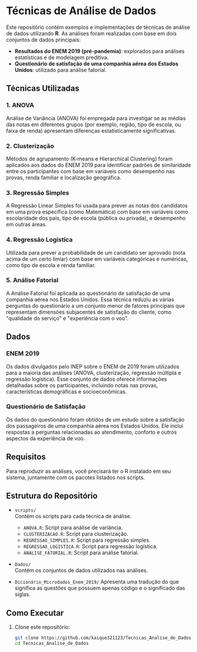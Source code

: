 # Técnicas de Análise de Dados

Este repositório contém exemplos e implementações de técnicas de análise de dados utilizando **R**. As análises foram realizadas com base em dois conjuntos de dados principais:  

- **Resultados do ENEM 2019 (pré-pandemia)**: explorados para análises estatísticas e de modelagem preditiva.  
- **Questionário de satisfação de uma companhia aérea dos Estados Unidos**: utilizado para análise fatorial.

## Técnicas Utilizadas  

### 1. ANOVA  
Análise de Variância (ANOVA) foi empregada para investigar se as médias das notas em diferentes grupos (por exemplo, região, tipo de escola, ou faixa de renda) apresentam diferenças estatisticamente significativas.  

### 2. Clusterização  
Métodos de agrupamento (K-means e Hierarchical Clustering) foram aplicados aos dados do ENEM 2019 para identificar padrões de similaridade entre os participantes com base em variáveis como desempenho nas provas, renda familiar e localização geográfica.

### 3. Regressão Simples  
A Regressão Linear Simples foi usada para prever as notas dos candidatos em uma prova específica (como Matemática) com base em variáveis como escolaridade dos pais, tipo de escola (pública ou privada), e desempenho em outras áreas.

### 4. Regressão Logística  
Utilizada para prever a probabilidade de um candidato ser aprovado (nota acima de um certo limiar) com base em variáveis categóricas e numéricas, como tipo de escola e renda familiar.

### 5. Análise Fatorial  
A Análise Fatorial foi aplicada ao questionário de satisfação de uma companhia aérea nos Estados Unidos. Essa técnica reduziu as várias perguntas do questionário a um conjunto menor de fatores principais que representam dimensões subjacentes de satisfação do cliente, como "qualidade do serviço" e "experiência com o voo".

## Dados  

### ENEM 2019  
Os dados divulgados pelo INEP sobre o ENEM de 2019 foram utilizados para a maioria das análises (ANOVA, clusterização, regressão múltipla e regressão logística). Esse conjunto de dados oferece informações detalhadas sobre os participantes, incluindo notas nas provas, características demográficas e socioeconômicas.  

### Questionário de Satisfação  
Os dados do questionário foram obtidos de um estudo sobre a satisfação dos passageiros de uma companhia aérea nos Estados Unidos. Ele inclui respostas a perguntas relacionadas ao atendimento, conforto e outros aspectos da experiência de voo.  

## Requisitos  

Para reproduzir as análises, você precisará ter o R instalado em seu sistema, juntamente com os pacotes listados nos scripts. 

## Estrutura do Repositório  

- `scripts/`  
  Contém os scripts para cada técnica de análise.  

  - `ANOVA.R`: Script para análise de variância.  
  - `CLUSTERIZACAO.R`: Script para clusterização.  
  - `REGRESSAO_SIMPLES.R`: Script para regressão simples.  
  - `REGRESSAO_LOGISTICA.R`: Script para regressão logística.  
  - `ANALISE_FATORIAL.R`: Script para análise fatorial.  

- `Dados/`  
  Contém os conjuntos de dados utilizados nas análises.  

- `Dicionário_Microdados_Enem_2019/`
  Apresenta uma tradução do que significa as questões que possuem apenas código e o significado das siglas.

## Como Executar

1. Clone este repositório:  
   ```bash
   git clone https://github.com/kaique321123/Tecnicas_Analise_de_Dados.git
   cd Tecnicas_Analise_de_Dados
